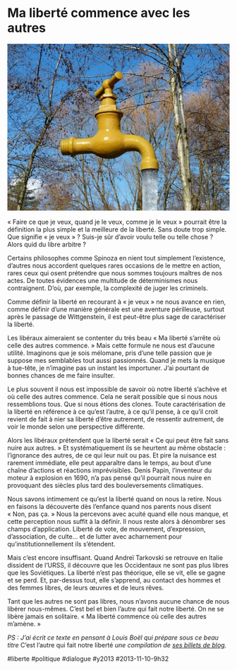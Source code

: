 # Ma liberté commence avec les autres

![](_i/faucet.webp)

« Faire ce que je veux, quand je le veux, comme je le veux » pourrait être la définition la plus simple et la meilleure de la liberté. Sans doute trop simple. Que signifie « je veux » ? Suis-je sûr d’avoir voulu telle ou telle chose ? Alors quid du libre arbitre ?

Certains philosophes comme Spinoza en nient tout simplement l’existence, d’autres nous accordent quelques rares occasions de le mettre en action, rares ceux qui osent prétendre que nous sommes toujours maîtres de nos actes. De toutes évidences une multitude de déterminismes nous contraignent. D’où, par exemple, la complexité de juger les criminels.

Comme définir la liberté en recourant à « je veux » ne nous avance en rien, comme définir d’une manière générale est une aventure périlleuse, surtout après le passage de Wittgenstein, il est peut-être plus sage de caractériser la liberté.

Les libéraux aimeraient se contenter du très beau « Ma liberté s’arrête où celle des autres commence. » Mais cette formule ne nous est d’aucune utilité. Imaginons que je sois mélomane, pris d’une telle passion que je suppose mes semblables tout aussi passionnés. Quand je mets la musique à tue-tête, je n’imagine pas un instant les importuner. J’ai pourtant de bonnes chances de me faire insulter.

Le plus souvent il nous est impossible de savoir où notre liberté s’achève et où celle des autres commence. Cela ne serait possible que si nous nous ressemblions tous. Que si nous étions des clones. Toute caractérisation de la liberté en référence à ce qu’est l’autre, à ce qu’il pense, à ce qu’il croit revient de fait à nier sa liberté d’être autrement, de ressentir autrement, de voir le monde selon une perspective différente.

Alors les libéraux prétendent que la liberté serait « Ce qui peut être fait sans nuire aux autres. » Et systématiquement ils se heurtent au même obstacle : l’ignorance des autres, de ce qui leur nuit ou pas. Et pire la nuisance est rarement immédiate, elle peut apparaître dans le temps, au bout d’une chaîne d’actions et réactions imprévisibles. Denis Papin, l’inventeur du moteur à explosion en 1690, n’a pas pensé qu’il pourrait nous nuire en provoquant des siècles plus tard des bouleversements climatiques.

Nous savons intimement ce qu’est la liberté quand on nous la retire. Nous en faisons la découverte dès l’enfance quand nos parents nous disent « Non, pas ça. » Nous la percevons avec acuité quand elle nous manque, et cette perception nous suffit à la définir. Il nous reste alors à dénombrer ses champs d’application. Liberté de vote, de mouvement, d’expression, d’association, de culte… et de lutter avec acharnement pour qu’institutionnellement ils s’étendent.

Mais c’est encore insuffisant. Quand Andreï Tarkovski se retrouve en Italie dissident de l’URSS, il découvre que les Occidentaux ne sont pas plus libres que les Soviétiques. La liberté n’est pas théorique, elle se vit, elle se gagne et se perd. Et, par-dessus tout, elle s’apprend, au contact des hommes et des femmes libres, de leurs œuvres et de leurs rêves.

Tant que les autres ne sont pas libres, nous n’avons aucune chance de nous libérer nous-mêmes. C’est bel et bien l’autre qui fait notre liberté. On ne se libère jamais en solitaire. « Ma liberté commence où celle des autres m’amène. »

*PS : J’ai écrit ce texte en pensant à Louis Boël qui prépare sous ce beau titre* C’est l’autre qui fait notre liberté *une compilation de [ses billets de blog](http://candido4press.wordpress.com/).*



#liberte #politique #dialogue #y2013 #2013-11-10-9h32
